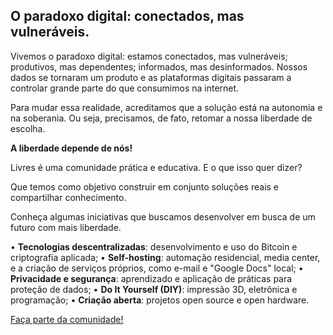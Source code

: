 ## O paradoxo digital: conectados, mas vulneráveis.

Vivemos o paradoxo digital: estamos conectados, mas vulneráveis; produtivos, mas dependentes; informados, mas desinformados. Nossos dados se tornaram um produto e as plataformas digitais passaram a controlar grande parte do que consumimos na internet.

Para mudar essa realidade, acreditamos que a solução está na autonomia e na soberania. Ou seja, precisamos, de fato, retomar a nossa liberdade de escolha.

**A liberdade depende de nós!**

Livres é uma comunidade prática e educativa. E o que isso quer dizer?

Que temos como objetivo construir em conjunto soluções reais e compartilhar conhecimento.

Conheça algumas iniciativas que buscamos desenvolver em busca de um futuro com mais liberdade.

• **Tecnologias descentralizadas**: desenvolvimento e uso do Bitcoin e criptografia aplicada;
• **Self-hosting**: automação residencial, media center, e a criação de serviços próprios, como e-mail e "Google Docs" local;
• **Privacidade e segurança**: aprendizado e aplicação de práticas para proteção de dados;
• **Do It Yourself (DIY)**: impressão 3D, eletrônica e programação;
• **Criação aberta**: projetos open source e open hardware.

[Faça parte da comunidade!](#join)
